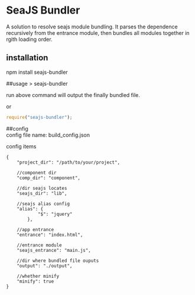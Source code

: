 # SeaJS Bundler
A solution to resolve seajs module bundling. It parses the dependence recursively from the entrance module, then bundles all modules together in rgith loading order.


## installation
npm install seajs-bundler

##usage
\> seajs-bundler  

run above command will output the finally bundled file.

or  
```javascript
require("seajs-bundler");
```

##config  
config file name: build_config.json  

config items  
```
{  
	"project_dir": "/path/to/your/project",
	
	//component dir  
	"comp_dir": "component",
	
	//dir seajs locates  
	"seajs_dir": "lib",  
	
	//seajs alias config  
	"alias": {  
    		"$": "jquery"  
    	},  
    	
	//app entrance  
	"entrance": "index.html",  
	
	//entrance module  
	"seajs_entrance": "main.js", 
	
	//dir where bundled file ouputs   
	"output": "./output",  
	
	//whether minify  
	"minify": true  
}
```
